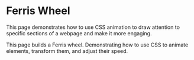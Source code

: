 # Ferris Wheel

This page demonstrates how to use CSS animation to draw attention to specific sections of a webpage and make it more engaging.

This page builds a Ferris wheel. Demonstrating how to use CSS to animate elements, transform them, and adjust their speed.